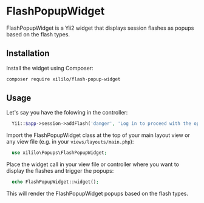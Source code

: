 # FlashPopupWidget

FlashPopupWidget is a Yii2 widget that displays session flashes as popups based on the flash types.

## Installation

Install the widget using Composer:

```bash
composer require xililo/flash-popup-widget
```
## Usage
Let's say you have the folowing in the controller:
```php
  Yii::$app->session->addFlash('danger', 'Log in to proceed with the operation.');
```
Import the FlashPopupWidget class at the top of your main layout view or any view file (e.g. in your `views/layouts/main.php`):

```php
  use xililo\Popups\FlashPopupWidget;
```
Place the widget call in your view file or controller where you want to display the flashes and trigger the popups:

```php
  echo FlashPopupWidget::widget();
```
This will render the FlashPopupWidget popups based on the flash types.
